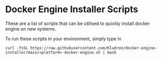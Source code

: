 # Docker Engine Installer Scripts

These are a list of scripts that can be utilised to quickly install docker engine on new systems.

To run these scripts in your environment, simply type in
```
curl -fsSL https://raw.githubusercontent.com/Kludron/docker-engine-installer/main/<platform>-docker-engine.sh | bash
```
